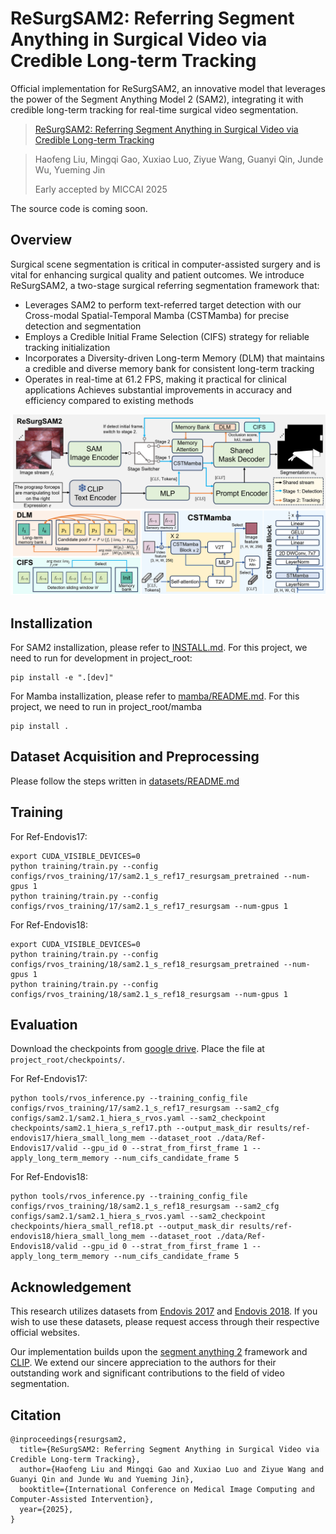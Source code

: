 # ReSurgSAM2: Referring Segment Anything in Surgical Video via Credible Long-term Tracking 

Official implementation for ReSurgSAM2, an innovative model that leverages the power of the Segment Anything Model 2 (SAM2), integrating it with credible long-term tracking for real-time surgical video segmentation.
> [ReSurgSAM2: Referring Segment Anything in Surgical Video via Credible Long-term Tracking ](https://www.arxiv.org/abs/2505.08581)

>Haofeng Liu, Mingqi Gao, Xuxiao Luo, Ziyue Wang, Guanyi Qin, Junde Wu, Yueming Jin
> 
>Early accepted by MICCAI 2025

The source code is coming soon.

## Overview

Surgical scene segmentation is critical in computer-assisted surgery and is vital for enhancing surgical quality and patient outcomes. We introduce ReSurgSAM2, a two-stage surgical referring segmentation framework that:

- Leverages SAM2 to perform text-referred target detection with our Cross-modal Spatial-Temporal Mamba (CSTMamba) for precise detection and segmentation
- Employs a Credible Initial Frame Selection (CIFS) strategy for reliable tracking initialization
- Incorporates a Diversity-driven Long-term Memory (DLM) that maintains a credible and diverse memory bank for consistent long-term tracking
- Operates in real-time at 61.2 FPS, making it practical for clinical applications
Achieves substantial improvements in accuracy and efficiency compared to existing methods

![architecture](./assets/architecture.png)

## Installization
For SAM2 installization, please refer to [INSTALL.md](INSTALL.md). For this project, we need to run for development in project_root:
```
pip install -e ".[dev]"
```
For Mamba installization, please refer to [mamba/README.md](mamba/README.md). For this project, we need to run in project_root/mamba
```
pip install .
```

## Dataset Acquisition and Preprocessing

Please follow the steps written in [datasets/README.md](datasets/README.md)

## Training

For Ref-Endovis17:

```
export CUDA_VISIBLE_DEVICES=0
python training/train.py --config configs/rvos_training/17/sam2.1_s_ref17_resurgsam_pretrained --num-gpus 1
python training/train.py --config configs/rvos_training/17/sam2.1_s_ref17_resurgsam --num-gpus 1
```

For Ref-Endovis18:

```
export CUDA_VISIBLE_DEVICES=0
python training/train.py --config configs/rvos_training/18/sam2.1_s_ref18_resurgsam_pretrained --num-gpus 1
python training/train.py --config configs/rvos_training/18/sam2.1_s_ref18_resurgsam --num-gpus 1
```

## Evaluation

Download the checkpoints from [google drive](https://drive.google.com/file/d/12pbQhWdKFNPAYk9IC33CVNbeBded7_wI/view?usp=sharing). Place the file at `project_root/checkpoints/`.

For Ref-Endovis17:

```
python tools/rvos_inference.py --training_config_file configs/rvos_training/17/sam2.1_s_ref17_resurgsam --sam2_cfg configs/sam2.1/sam2.1_hiera_s_rvos.yaml --sam2_checkpoint checkpoints/sam2.1_hiera_s_ref17.pth --output_mask_dir results/ref-endovis17/hiera_small_long_mem --dataset_root ./data/Ref-Endovis17/valid --gpu_id 0 --strat_from_first_frame 1 --apply_long_term_memory --num_cifs_candidate_frame 5
```

For Ref-Endovis18:

```
python tools/rvos_inference.py --training_config_file configs/rvos_training/18/sam2.1_s_ref18_resurgsam --sam2_cfg configs/sam2.1/sam2.1_hiera_s_rvos.yaml --sam2_checkpoint checkpoints/hiera_small_ref18.pt --output_mask_dir results/ref-endovis18/hiera_small_long_mem --dataset_root ./data/Ref-Endovis18/valid --gpu_id 0 --strat_from_first_frame 1 --apply_long_term_memory --num_cifs_candidate_frame 5
```

## Acknowledgement

This research utilizes datasets from [Endovis 2017](https://endovissub2017-roboticinstrumentsegmentation.grand-challenge.org/Downloads/) and [Endovis 2018](https://endovissub2018-roboticscenesegmentation.grand-challenge.org/Downloads/). If you wish to use these datasets, please request access through their respective official websites.

Our implementation builds upon the [segment anything 2](https://github.com/facebookresearch/segment-anything-2) framework and [CLIP](https://github.com/openai/CLIP). We extend our sincere appreciation to the authors for their outstanding work and significant contributions to the field of video segmentation.

## Citation

```
@inproceedings{resurgsam2,
  title={ReSurgSAM2: Referring Segment Anything in Surgical Video via Credible Long-term Tracking},
  author={Haofeng Liu and Mingqi Gao and Xuxiao Luo and Ziyue Wang and Guanyi Qin and Junde Wu and Yueming Jin},
  booktitle={International Conference on Medical Image Computing and Computer-Assisted Intervention},
  year={2025},
}
```

